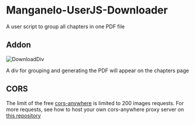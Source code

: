 # Manganelo-UserJS-Downloader
A user script to group all chapters in one PDF file

## Addon
![DownloadDiv](https://i.imgur.com/GTflvOP.png)

A div for grouping and generating the PDF will appear on the chapters page

## CORS
The limit of the free [cors-anywhere](https://cors-anywhere.herokuapp.com/) is limited to 200 images requests. For more requests, see how to host your own cors-anywhere proxy server on [this repository](https://github.com/Rob--W/cors-anywhere)
